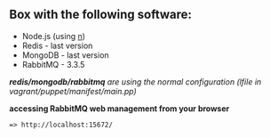 
## Box with the following software:
* Node.js (using [n](https://github.com/visionmedia/n))
* Redis 	- last version
* MongoDB 	- last version
* RabbitMQ 	- 3.3.5
	


***redis/mongodb/rabbitmq** are using the normal configuration (lfile in vagrant/puppet/manifest/main.pp)*



**accessing RabbitMQ web management from your browser**

	=> http://localhost:15672/